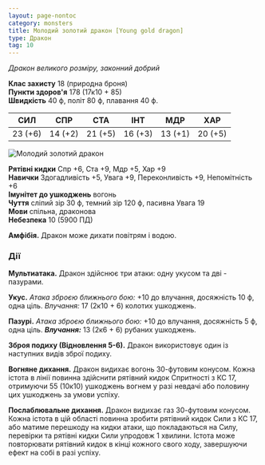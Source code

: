 ```yaml
---
layout: page-nontoc
category: monsters
title: Молодий золотий дракон [Young gold dragon]
type: Дракон
tag: 10
---
```


_Дракон великого розміру, законний добрий_

**Клас захисту** 18 (природна броня)    
**Пункти здоров'я** 178 (17к10 + 85)    
**Швидкість** 40 ф, політ 80 ф, плавання 40 ф.

| СИЛ     | СПР     | СТА     | ІНТ     | МДР     | ХАР     |
| ------- | ------- | ------- | ------- | ------- | ------- |
| 23 (+6) | 14 (+2) | 21 (+5) | 16 (+3) | 13 (+1) | 20 (+5) |

![Молодий золотий дракон](https://www.dndbeyond.com/avatars/thumbnails/30782/557/1000/1000/638061966281566017.png)

**Рятівні кидки** Спр +6, Ста +9, Мдр +5, Хар +9    
**Навички** Здогадливість +5, Увага +9, Переконливість +9, Непомітність +6    
**Імунітет до ушкоджень** вогонь    
**Чуття** сліпий зір 30 ф, темний зір 120 ф, пасивна Увага 19    
**Мови** спільна, драконова    
**Небезпека** 10 (5900 ПД)

**Амфібія.** Дракон може дихати повітрям і водою.

### Дії
**Мультиатака.** Дракон здійснює три атаки: одну укусом та дві - пазурами.    

**Укус.** _Атака зброєю ближнього бою:_ +10 до влучання, досяжність 10 ф, одна ціль. _Влучання:_ 17 (2к10 + 6) колотих ушкоджень.    

**Пазурі.** _Атака зброєю ближнього бою:_ +10 до влучання, досяжність 5 ф, одна ціль. ___Влучання:___ 13 (2к6 + 6) рубаних ушкоджень.    

**Зброя подиху (Відновлення 5-6).** Дракон використовує один із наступних видів зброї подиху.    

**Вогняне дихання.** Дракон видихає вогонь 30-футовим конусом. Кожна істота в лінії повинна здійснити рятівний кидок Спритності з КС 17, отримуючи 55 (10к10) ушкоджень вогнем у разі невдачі або половину цих ушкоджень за умови успіху.    

**Послаблювальне дихання.** Дракон видихає газ 30-футовим конусом. Кожна істота в цій області повинна зробити рятівний кидок Сили з КС 17, або матиме перешкоду на кидки атаки, що покладаються на Силу, перевірки та рятівні кидки Сили упродовж 1 хвилини. Істота може повторювати рятівний кидок в кінці кожного свого ходу, завершуючи ефект на собі в разі успіху.
